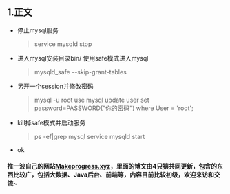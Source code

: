 ## 1.正文
- 停止mysql服务
    > service mysqld stop

- 进入mysql安装目录bin/ 使用safe模式进入mysql
    > mysqld_safe --skip-grant-tables
- 另开一个session并修改密码
    > mysql -u root
      use mysql
      update user set password=PASSWORD("你的密码") where User = 'root';
- kill掉safe模式并启动服务
    > ps -ef|grep mysql
    > service mysqld start
- ok
#### 推一波自己的网站[Makeprogress.xyz](makeprogress.xyz)，里面的博文由4只猿共同更新，包含的东西比较广，包括大数据、Java后台、前端等，内容目前比较初级，欢迎来访和交流~